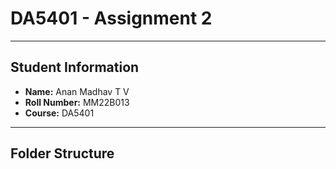 # DA5401 - Assignment 2  
---

## Student Information
- **Name:** Anan Madhav T V  
- **Roll Number:** MM22B013  
- **Course:** DA5401

---

## Folder Structure

